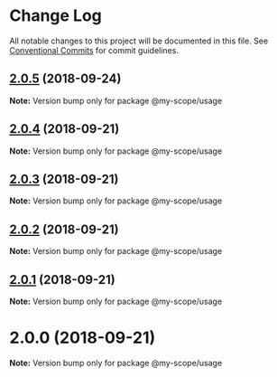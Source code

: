 # Change Log

All notable changes to this project will be documented in this file.
See [Conventional Commits](https://conventionalcommits.org) for commit guidelines.

<a name="2.0.5"></a>
## [2.0.5](https://github.com/jovankrunic/lerna-conventional-commits-example/compare/@my-scope/usage@2.0.4...@my-scope/usage@2.0.5) (2018-09-24)

**Note:** Version bump only for package @my-scope/usage





<a name="2.0.4"></a>
## [2.0.4](https://github.com/jovankrunic/lerna-conventional-commits-example/compare/@my-scope/usage@2.0.3...@my-scope/usage@2.0.4) (2018-09-21)




**Note:** Version bump only for package @my-scope/usage

<a name="2.0.3"></a>
## [2.0.3](https://github.com/jovankrunic/lerna-conventional-commits-example/compare/@my-scope/usage@2.0.2...@my-scope/usage@2.0.3) (2018-09-21)




**Note:** Version bump only for package @my-scope/usage

<a name="2.0.2"></a>
## [2.0.2](https://github.com/jovankrunic/lerna-conventional-commits-example/compare/@my-scope/usage@2.0.1...@my-scope/usage@2.0.2) (2018-09-21)




**Note:** Version bump only for package @my-scope/usage

<a name="2.0.1"></a>
## [2.0.1](https://github.com/jovankrunic/lerna-conventional-commits-example/compare/@my-scope/usage@2.0.0...@my-scope/usage@2.0.1) (2018-09-21)




**Note:** Version bump only for package @my-scope/usage

<a name="2.0.0"></a>
# 2.0.0 (2018-09-21)

**Note:** Version bump only for package @my-scope/usage
